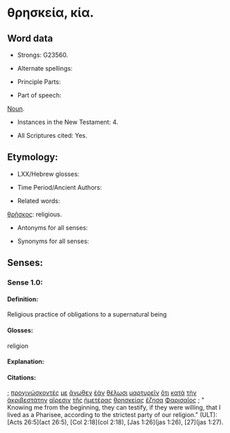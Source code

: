 # θρησκεία, κία.

<!-- Status: S2=NeedsFinalReview -->
<!-- Lexica used for edits: BDAG, FFM, LN, A-S  -->

## Word data

* Strongs: G23560.


* Alternate spellings:

* Principle Parts: 

* Part of speech: 

[Noun](http://ugg.readthedocs.io/en/latest/noun.html). 

* Instances in the New Testament: 4.

* All Scriptures cited: Yes.

## Etymology:    

* LXX/Hebrew glosses: 

* Time Period/Ancient Authors: 

* Related words: 

[θρῆσκος](../G23570/01.md): religious.

* Antonyms for all senses:

* Synonyms for all senses: 

## Senses:

### Sense 1.0: 

#### Definition: 

Religious practice of obligations to a supernatural being

#### Glosses: 

religion

#### Explanation: 

#### Citations: 

; [προγινώσκοντές](../G42670/01.md) [με](../G14730/01.md) [ἄνωθεν](../G05090/01.md) [ἐὰν](../G14370/01.md) [θέλωσι](../G23090/01.md) [μαρτυρεῖν](../G31400/01.md) [ὅτι](../G37540/01.md) [κατὰ](../G25960/01.md) [τὴν](../G35880/01.md) [ἀκριβεστάτην](../G01960/01.md) [αἵρεσιν](../G01390/01.md) [τῆς](../G35880/01.md) [ἡμετέρας](../G22510/01.md) [θρησκείας](../G23560/01.md) [ἔζησα](../G21980/01.md) [Φαρισαῖος](../G53300/01.md)
; " Knowing me from the beginning, they can testify, if they were willing, that I lived as a Pharisee, according to the strictest party of our religion." (ULT): 
[Acts 26:5](act 26:5),   [Col 2:18](col 2:18), [Jas 1:26](jas 1:26),  [27](jas 1:27).
